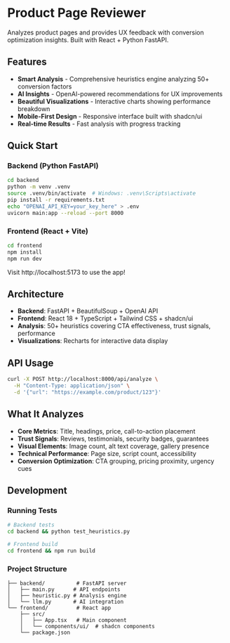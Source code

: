 # Product Page Reviewer

Analyzes product pages and provides UX feedback with conversion optimization insights. Built with React + Python FastAPI.

## Features

- **Smart Analysis** - Comprehensive heuristics engine analyzing 50+ conversion factors
- **AI Insights** - OpenAI-powered recommendations for UX improvements
- **Beautiful Visualizations** - Interactive charts showing performance breakdown
- **Mobile-First Design** - Responsive interface built with shadcn/ui
- **Real-time Results** - Fast analysis with progress tracking

## Quick Start

### Backend (Python FastAPI)
```bash
cd backend
python -m venv .venv
source .venv/bin/activate  # Windows: .venv\Scripts\activate
pip install -r requirements.txt
echo "OPENAI_API_KEY=your_key_here" > .env
uvicorn main:app --reload --port 8000
```

### Frontend (React + Vite)
```bash
cd frontend
npm install
npm run dev
```

Visit http://localhost:5173 to use the app!

## Architecture

- **Backend**: FastAPI + BeautifulSoup + OpenAI API
- **Frontend**: React 18 + TypeScript + Tailwind CSS + shadcn/ui
- **Analysis**: 50+ heuristics covering CTA effectiveness, trust signals, performance
- **Visualizations**: Recharts for interactive data display

## API Usage

```bash
curl -X POST http://localhost:8000/api/analyze \
  -H "Content-Type: application/json" \
  -d '{"url": "https://example.com/product/123"}'
```

## What It Analyzes

- **Core Metrics**: Title, headings, price, call-to-action placement
- **Trust Signals**: Reviews, testimonials, security badges, guarantees  
- **Visual Elements**: Image count, alt text coverage, gallery presence
- **Technical Performance**: Page size, script count, accessibility
- **Conversion Optimization**: CTA grouping, pricing proximity, urgency cues

## Development

### Running Tests
```bash
# Backend tests
cd backend && python test_heuristics.py

# Frontend build
cd frontend && npm run build
```

### Project Structure
```
├── backend/          # FastAPI server
│   ├── main.py      # API endpoints
│   ├── heuristic.py # Analysis engine
│   └── llm.py       # AI integration
└── frontend/         # React app
    ├── src/
    │   ├── App.tsx   # Main component
    │   └── components/ui/  # shadcn components
    └── package.json
```
